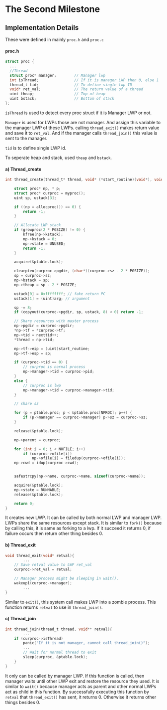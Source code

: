 The Second Milestone
===================

Implementation Details
----------------------
These were defined in mainly `proc.h` and `proc.c`

#### proc.h
```c
struct proc {
  ...
  //Thread
  struct proc* manager;        // Manager lwp
  int isThread;                // If it is manager LWP then 0, else 1
  thread_t tid;                // To define single lwp ID
  void* ret_val;               // The return value of a thread
  uint theap;                  // Top of heap
  uint bstack;                 // Bottom of stack
};
```
`isThread` is used to detect every proc struct if it is Manager LWP or not.

`Manager` is used for LWPs those are not manager. And assign this variable to the manager LWP of these LWPs. calling `thread_exit()` makes return value and save it to `ret_val`. And if the manager calls `thread_join()` this value is sent to the manager.

`tid` is to define single LWP id.

To seperate heap and stack, used `theap` and `bstack`.


#### a) Thread_create
```c
int thread_create(thread_t* thread, void* (*start_routine)(void*), void* arg) {

	struct proc* np, * p;
	struct proc* curproc = myproc();
	uint sp, ustack[3];

	if ((np = allocproc()) == 0) {
		return -1;
	}

	// Allocate LWP stack
	if (growproc(2 * PGSIZE) != 0) {
		kfree(np->kstack);
		np->kstack = 0;
		np->state = UNUSED;
		return -1;
	}

	acquire(&ptable.lock);

	clearpteu(curproc->pgdir, (char*)(curproc->sz - 2 * PGSIZE));
	sp = curproc->sz;
	np->bstack = sp;
	np->theap = sp - 2 * PGSIZE;

	ustack[0] = 0xffffffff; // fake return PC
	ustack[1] = (uint)arg; // argument

	sp -= 8;
	if (copyout(curproc->pgdir, sp, ustack, 8) < 0) return -1;

	// Share resources with master process
	np->pgdir = curproc->pgdir;
	*np->tf = *curproc->tf;
	np->tid = nexttid++;
	*thread = np->tid;

	np->tf->eip = (uint)start_routine;
	np->tf->esp = sp;

	if (curproc->tid == 0) {
		// curproc is normal process
		np->manager->tid = curproc->pid;
	}
	else {
		// curproc is lwp
		np->manager->tid = curproc->manager->tid;
	}

	// share sz

	for (p = ptable.proc; p < &ptable.proc[NPROC]; p++) {
		if (p->manager == curproc->manager) p->sz = curproc->sz;
	}

	release(&ptable.lock);

	np->parent = curproc;

	for (int i = 0; i < NOFILE; i++)
		if (curproc->ofile[i])
			np->ofile[i] = filedup(curproc->ofile[i]);
	np->cwd = idup(curproc->cwd);


	safestrcpy(np->name, curproc->name, sizeof(curproc->name));

	acquire(&ptable.lock);
	np->state = RUNNABLE;
	release(&ptable.lock);

	return 0;
}
```
It creates new LWP. It can be called by both normal LWP and manager LWP. LWPs share the same resources except stack. It is similar to `fork()` because by calling this, it is same as forking to a lwp. If it succeed it returns 0, if failure occurs then return other thing besides 0.

#### b) Thread_exit
```c
void thread_exit(void* retval){
        ...
	// Save retval value to LWP ret_val
	curproc->ret_val = retval;

	// Manager process might be sleeping in wait().
	wakeup1(curproc->manager);
        ...
}
```
Similar to `exit()`, this system call makes LWP into a zombie process. This function returns `retval` to use in `thread_join()`.

#### c) Thread_join
```c
int thread_join(thread_t thread, void** retval){
        ... 
	if (curproc->isThread)
		panic("If it is not manager, cannot call thread_join()");
        ...  
		// Wait for normal thread to exit
		sleep(curproc, &ptable.lock);
	}
}
```
It only can be called by manager LWP. If this function is called, then manager waits until other LWP exit and restore the resource they used. It is similar to `wait()` because manager acts as parent and other normal LWPs act as child in this function. By successfully executing this function by `retval` that `thread_exit()` has sent, it returns 0. Otherwise it returns other things besides 0. 